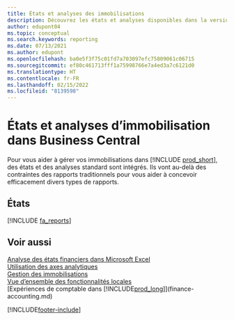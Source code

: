 ```yaml
---
title: États et analyses des immobilisations
description: Découvrez les états et analyses disponibles dans la version standard de Business Central afin que vous puissiez suivre vos immobilisations.
author: edupont04
ms.topic: conceptual
ms.search.keywords: reporting
ms.date: 07/13/2021
ms.author: edupont
ms.openlocfilehash: ba0e5f3f75c01fd7a703097efc75809061c06715
ms.sourcegitcommit: ef80c461713fff1a75998766e7a4ed3a7c6121d0
ms.translationtype: HT
ms.contentlocale: fr-FR
ms.lasthandoff: 02/15/2022
ms.locfileid: "8139598"
---
```

# <a name="fixed-assets-reports-and-analytics-in-business-central"></a>États et analyses d’immobilisation dans Business Central

Pour vous aider à gérer vos immobilisations dans [!INCLUDE [prod_short](includes/prod_short.md)], des états et des analyses standard sont intégrés. Ils vont au-delà des contraintes des rapports traditionnels pour vous aider à concevoir efficacement divers types de rapports.  

## <a name="reports"></a>États
[!INCLUDE [fa_reports](includes/fa-reports-include.md)]


## <a name="see-also"></a>Voir aussi

[Analyse des états financiers dans Microsoft Excel](finance-analyze-excel.md)  
[Utilisation des axes analytiques](finance-dimensions.md)  
[Gestion des immobilisations](fa-manage.md)  
[Vue d’ensemble des fonctionnalités locales](about-localization.md)  
[Expériences de comptable dans [!INCLUDE[prod_long](includes/prod_long.md)]](finance-accounting.md)  


[!INCLUDE[footer-include](includes/footer-banner.md)]
